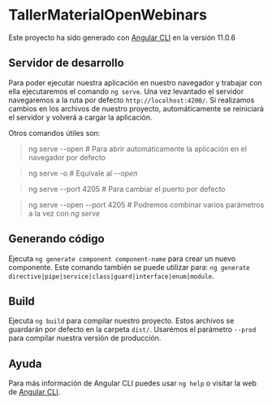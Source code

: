 # TallerMaterialOpenWebinars

Este proyecto ha sido generado con [Angular CLI](https://github.com/angular/angular-cli) en la versión 11.0.6
## Servidor de desarrollo

Para poder ejecutar nuestra aplicación en nuestro navegador y trabajar con ella ejecutaremos el comando `ng serve`. Una vez levantado el servidor navegaremos a la ruta por defecto `http://localhost:4200/`. Si realizamos cambios en los archivos de nuestro proyecto, automáticamente se reiniciará el servidor y volverá a cargar la aplicación.

Otros comandos útiles son:

> ng serve --open # Para abrir automáticamente la aplicación en el navegador por defecto

> ng serve -o # Equivale al *--open*

> ng serve --port 4205 # Para cambiar el puerto por defecto

> ng serve --open --port 4205 # Podremos combinar varios parámetros a la vez con *ng serve*

## Generando código

Ejecuta `ng generate component component-name` para crear un nuevo componente. Este comando también se puede utilizar para: `ng generate directive|pipe|service|class|guard|interface|enum|module`.

## Build

Ejecuta `ng build` para compilar nuestro proyecto. Estos archivos se guardarán por defecto en la carpeta `dist/`. Usarémos el parámetro `--prod` para compilar nuestra versión de producción.

## Ayuda

Para más información de Angular CLI puedes usar `ng help` o visitar la web de [Angular CLI](https://angular.io/cli).
